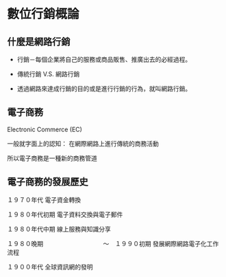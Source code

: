 # 數位行銷概論

## 什麼是網路行銷

* 行銷－每個企業將自己的服務或商品販售、推廣出去的必經過程。

* 傳統行銷 V.S. 網路行銷

* 透過網路來達成行銷的目的或是進行行銷的行為，就叫網路行銷。

## 電子商務


Electronic Commerce (EC)

一般就字面上的認知：
在網際網路上進行傳統的商務活動

所以電子商務是一種新的商務管道 

## 電子商務的發展歷史

１９７０年代
	電子資金轉換
    
１９８０年代初期
	電子資料交換與電子郵件
    
１９８０年代中期
	線上服務與知識分享
    
１９８０晚期　　　　　　　　　　～　１９９０初期
	發展網際網路電子化工作流程
    
１９００年代
	全球資訊網的發明

